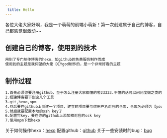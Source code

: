 ```yaml
---
 title: Hello
---
```

各位大佬大家好啊，我是一个萌萌的前端小萌新！第一次创建属于自己的博客，自己都感觉很激动~~

## 创建自己的博客，使用到的技术

``` bash
用到了专门制作博客的hexo，加github的免费服务制作而成
使用到的主题是我仰望的大佬 DIYgod制作的，是一个非常好看的主题
```

## 制作过程
``` bash
1.首先必须你要注册github，至于怎么注册大家都懂的啦23333.不懂的话可以问问度娘之类的。会有一大堆的教程。
2.搭建博客要下到这几个工具
3.git,hexo,npm
4.然后要在github上创建一个项目，建立的项目要与你用户名对应的仓库，仓库名必须为【your_user_name.github.io】
5.然后就要配置本地的ssh key了 
6.配置完key，要在你的github上添加相对应的ssk key
7.使用npm下载hexo
```
关于如何操作hexo：[hexo](https://hexo.io/zh-cn/docs/index.html)
配置github：[github](https://blog.csdn.net/rj597306518/article/details/71307757)
关于一些安装时的bug：[bug](https://www.cnblogs.com/zhcncn/p/4097881.html)


